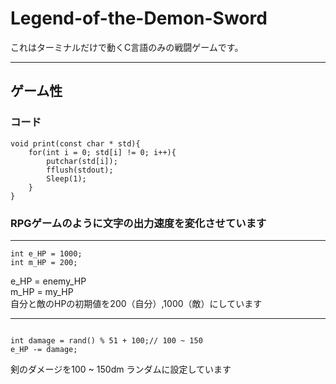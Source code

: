 # Legend-of-the-Demon-Sword

これはターミナルだけで動くC言語のみの戦闘ゲームです。

---

## ゲーム性

### コード
```
void print(const char * std){
    for(int i = 0; std[i] != 0; i++){
        putchar(std[i]);
        fflush(stdout);
        Sleep(1);
    }
}
```
### RPGゲームのように文字の出力速度を変化させています
---
```
int e_HP = 1000;
int m_HP = 200;
```
e_HP = enemy_HP  
m_HP = my_HP  
自分と敵のHPの初期値を200（自分）,1000（敵）にしています

---

```

int damage = rand() % 51 + 100;// 100 ~ 150
e_HP -= damage;

```
剣のダメージを100 ~ 150dm ランダムに設定しています
